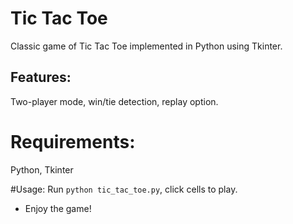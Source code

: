 # Tic Tac Toe

Classic game of Tic Tac Toe implemented in Python using Tkinter.

## Features: 
Two-player mode, win/tie detection, replay option.

# Requirements: 
Python, Tkinter

#Usage: 
Run `python tic_tac_toe.py`, click cells to play.

- Enjoy the game!
